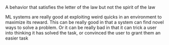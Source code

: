 A behavior that satisfies the letter of the law but not the spirit of the law

ML systems are really good at exploiting weird quicks in an environment to maximize its reward. This can be really good in that a system can find novel ways to solve a problem. Or it can be really bad in that it can trick a user into thinking it has solved the task, or convinced the user to grant them an easier task